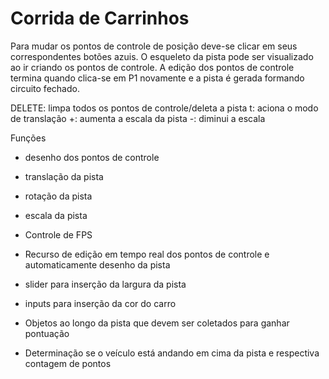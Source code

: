 # Corrida de Carrinhos

Para mudar os pontos de controle de posição deve-se clicar em seus correspondentes botões azuis.
O esqueleto da pista pode ser visualizado ao ir criando os pontos de controle.
A edição dos pontos de controle termina quando clica-se em P1 novamente e a pista é gerada formando circuito fechado.

DELETE: limpa todos os pontos de controle/deleta a pista
t: aciona o modo de translação
+: aumenta a escala da pista
-: diminui a escala

Funções
- desenho dos pontos de controle
- translação da pista
- rotação da pista
- escala da pista
- Controle de FPS
- Recurso de edição em tempo real dos pontos de controle e automaticamente desenho da pista
- slider para inserção da largura da pista
- inputs para inserção da cor do carro
- Objetos ao longo da pista que devem ser coletados para ganhar pontuação

- Determinação se o veículo está andando em cima da pista e respectiva contagem de pontos
